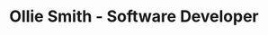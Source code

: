 ---
title: Ollie Smith - Software Developer
hero_title: >-
  # <span>a very</span><br><span>professional</span><br><span>software person</span>
hero_subtitle: >-
  The software industry is a shared fever dream we're all having in which meetings are called 'ceremonies',
  and we've convinced ourselves that we're practitioners of the most prestigious and arcane form of typing.


  I think that's all a bit silly - meetings are meetings, and calling people who type for a living 'rockstars' is pretty cringe.


  Unfortunately, I'm also a very experienced developer.
---